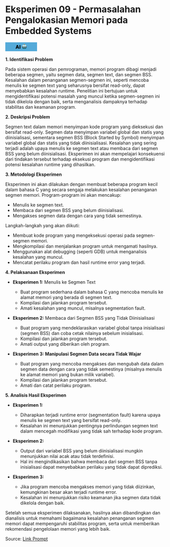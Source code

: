 # **Eksperimen 09 - Permasalahan Pengalokasian Memori pada Embedded Systems**

![AI](../Assets/AIFlag.jpg)

**1. Identifikasi Problem**

Pada sistem operasi dan pemrograman, memori program dibagi menjadi beberapa segmen, yaitu segmen data, segmen text, dan segmen BSS. Kesalahan dalam penanganan segmen-segmen ini, seperti mencoba menulis ke segmen text yang seharusnya bersifat read-only, dapat menyebabkan kesalahan runtime. Penelitian ini bertujuan untuk mengidentifikasi potensi masalah yang muncul ketika segmen-segmen ini tidak dikelola dengan baik, serta menganalisis dampaknya terhadap stabilitas dan keamanan program.

**2. Deskripsi Problem**

Segmen text dalam memori menyimpan kode program yang dieksekusi dan bersifat read-only. Segmen data menyimpan variabel global dan statis yang diinisialisasi, sementara segmen BSS (Block Started by Symbol) menyimpan variabel global dan statis yang tidak diinisialisasi. Kesalahan yang sering terjadi adalah upaya menulis ke segmen text atau membaca dari segmen BSS yang belum diinisialisasi. Eksperimen ini akan mempelajari konsekuensi dari tindakan tersebut terhadap eksekusi program dan mengidentifikasi potensi kesalahan runtime yang dihasilkan.

**3. Metodologi Eksperimen**

Eksperimen ini akan dilakukan dengan membuat beberapa program kecil dalam bahasa C yang secara sengaja melakukan kesalahan penanganan segmen memori. Program-program ini akan mencakup:

- Menulis ke segmen text.
- Membaca dari segmen BSS yang belum diinisialisasi.
- Mengakses segmen data dengan cara yang tidak semestinya.

Langkah-langkah yang akan diikuti:

- Membuat kode program yang mengeksekusi operasi pada segmen-segmen memori.
- Mengkompilasi dan menjalankan program untuk mengamati hasilnya.
- Menggunakan alat debugging (seperti GDB) untuk menganalisis kesalahan yang muncul.
- Mencatat perilaku program dan hasil runtime error yang terjadi.

**4. Pelaksanaan Eksperimen**

- **Eksperimen 1:** Menulis ke Segmen Text

  - Buat program sederhana dalam bahasa C yang mencoba menulis ke alamat memori yang berada di segmen text.
  - Kompilasi dan jalankan program tersebut.
  - Amati kesalahan yang muncul, misalnya segmentation fault.

- **Eksperimen 2:** Membaca dari Segmen BSS yang Tidak Diinisialisasi

  - Buat program yang mendeklarasikan variabel global tanpa inisialisasi (segmen BSS) dan coba cetak nilainya sebelum inisialisasi.
  - Kompilasi dan jalankan program tersebut.
  - Amati output yang diberikan oleh program.

- **Eksperimen 3: Manipulasi Segmen Data secara Tidak Wajar**
  - Buat program yang mencoba mengakses dan mengubah data dalam segmen data dengan cara yang tidak semestinya (misalnya menulis ke alamat memori yang bukan milik variabel).
  - Kompilasi dan jalankan program tersebut.
  - Amati dan catat perilaku program.

**5. Analisis Hasil Eksperimen**

- **Eksperimen 1:**

  - Diharapkan terjadi runtime error (segmentation fault) karena upaya menulis ke segmen text yang bersifat read-only.
  - Kesalahan ini menunjukkan pentingnya perlindungan segmen text dalam mencegah modifikasi yang tidak sah terhadap kode program.

- **Eksperimen 2:**

  - Output dari variabel BSS yang belum diinisialisasi mungkin menunjukkan nilai acak atau tidak terdefinisi.
  - Hal ini mengindikasikan bahwa membaca dari segmen BSS tanpa inisialisasi dapat menyebabkan perilaku yang tidak dapat diprediksi.

- **Eksperimen 3:**
  - Jika program mencoba mengakses memori yang tidak diizinkan, kemungkinan besar akan terjadi runtime error.
  - Kesalahan ini menunjukkan risiko keamanan jika segmen data tidak dikelola dengan baik.

Setelah semua eksperimen dilaksanakan, hasilnya akan dibandingkan dan dianalisis untuk memahami bagaimana kesalahan penanganan segmen memori dapat mempengaruhi stabilitas program, serta untuk memberikan rekomendasi pengelolaan memori yang lebih baik.

Source: [Link Prompt](https://chatgpt.com/share/47814e4d-121f-4b8b-bd63-d0fafd4b728e)
